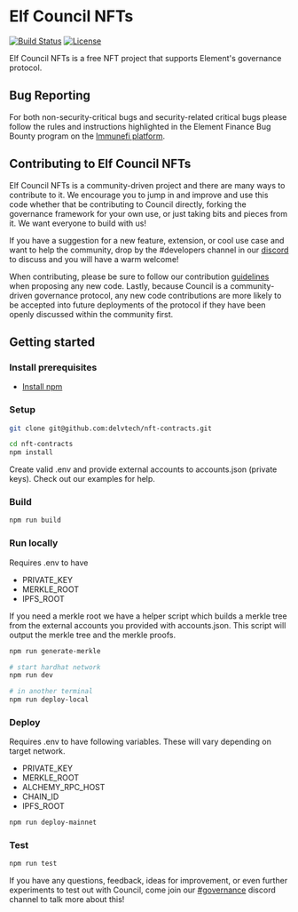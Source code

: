 # Elf Council NFTs

[![Build Status](https://github.com/delvtech/nft-contracts/workflows/Tests/badge.svg)](https://github.com/delvtech/nft-contracts/actions)
[![License](https://img.shields.io/badge/License-Apache%202.0-blue.svg)](https://github.com/delvtech/nft-contracts/blob/master/LICENSE)

Elf Council NFTs is a free NFT project that supports Element's governance protocol.

## Bug Reporting

For both non-security-critical bugs and security-related critical bugs please follow the rules and instructions highlighted in the Element Finance Bug Bounty program on the [Immunefi platform](https://immunefi.com/bounty/elementfinance/).

## Contributing to Elf Council NFTs

Elf Council NFTs is a community-driven project and there are many ways to contribute to it. We encourage you to jump in and improve and use this code whether that be contributing to Council directly, forking the governance framework for your own use, or just taking bits and pieces from it. We want everyone to build with us!

If you have a suggestion for a new feature, extension, or cool use case and want to help the community, drop by the #developers channel in our [discord](https://discord.gg/srgcTGccGe) to discuss and you will have a warm welcome!

When contributing, please be sure to follow our contribution [guidelines](https://github.com/delvtech/nft-contracts/blob/master/CONTRIBUTING.md) when proposing any new code. Lastly, because Council is a community-driven governance protocol, any new code contributions are more likely to be accepted into future deployments of the protocol if they have been openly discussed within the community first.

## Getting started

### Install prerequisites

- [Install npm](https://nodejs.org/en/download/)

### Setup

```bash
git clone git@github.com:delvtech/nft-contracts.git
```

```bash
cd nft-contracts
npm install
```

Create valid .env and provide external accounts to accounts.json (private keys). Check out our examples for help.

### Build

```bash
npm run build
```

### Run locally

Requires .env to have
  - PRIVATE_KEY
  - MERKLE_ROOT
  - IPFS_ROOT

If you need a merkle root we have a helper script which builds a merkle tree from the external accounts you provided with accounts.json. This script will output the merkle tree and the merkle proofs.

```bash
npm run generate-merkle
```

```bash
# start hardhat network
npm run dev 

# in another terminal
npm run deploy-local
```

### Deploy

Requires .env to have following variables. These will vary depending on target network.
  - PRIVATE_KEY
  - MERKLE_ROOT
  - ALCHEMY_RPC_HOST
  - CHAIN_ID
  - IPFS_ROOT

```bash
npm run deploy-mainnet
```

### Test

```bash
npm run test
```


If you have any questions, feedback, ideas for improvement, or even further experiments to test out with Council, come join our [#governance](https://discord.gg/z4EsSuaYCd) discord channel to talk more about this!
